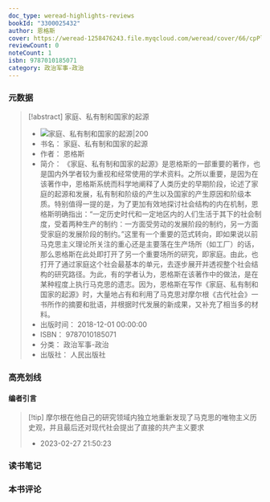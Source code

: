```yaml
---
doc_type: weread-highlights-reviews
bookId: "3300025432"
author: 恩格斯
cover: https://weread-1258476243.file.myqcloud.com/weread/cover/66/cpPlatform_qTRBAxYAYxu1jS9eegGgiP/t7_cpPlatform_qTRBAxYAYxu1jS9eegGgiP.jpg
reviewCount: 0
noteCount: 1
isbn: 9787010185071
category: 政治军事-政治
---
```

### 元数据
> [!abstract] 家庭、私有制和国家的起源
> - ![ 家庭、私有制和国家的起源|200](https://weread-1258476243.file.myqcloud.com/weread/cover/66/cpPlatform_qTRBAxYAYxu1jS9eegGgiP/t7_cpPlatform_qTRBAxYAYxu1jS9eegGgiP.jpg)
> - 书名： 家庭、私有制和国家的起源
> - 作者： 恩格斯
> - 简介： 《家庭、私有制和国家的起源》是恩格斯的一部重要的著作，也是国内外学者较为重视和经常使用的学术资料。之所以重要，是因为在该著作中，恩格斯系统而科学地阐释了人类历史的早期阶段，论述了家庭的起源和发展，私有制和阶级的产生以及国家的产生原因和阶级本质。特别值得一提的是，为了更加有效地探讨社会结构的内在机制，恩格斯明确指出：“一定历史时代和一定地区内的人们生活于其下的社会制度，受着两种生产的制约：一方面受劳动的发展阶段的制约，另一方面受家庭的发展阶段的制约。”这里有一个重要的范式转向，即如果说以前马克思主义理论所关注的重心还是主要落在生产场所（如工厂）的话，那么恩格斯在此处即打开了另一个重要场所的研究，即家庭。由此，也打开了通过家庭这个社会最基本的单元，去逐步展开并透视整个社会结构的研究路径。为此，有的学者认为，恩格斯在该著作中的做法，是在某种程度上执行马克思的遗志。因为，恩格斯在写作《家庭、私有制和国家的起源》时，大量地占有和利用了马克思对摩尔根《古代社会》一书所作的摘要和批语，并根据时代发展的新成果，又补充了相当多的材料。
> - 出版时间： 2018-12-01 00:00:00
> - ISBN： 9787010185071
> - 分类： 政治军事-政治
> - 出版社： 人民出版社
### 高亮划线

#### 编者引言
> [!tip] 摩尔根在他自己的研究领域内独立地重新发现了马克思的唯物主义历史观，并且最后还对现代社会提出了直接的共产主义要求
> - 2023-02-27 21:50:23

### 读书笔记

### 本书评论
